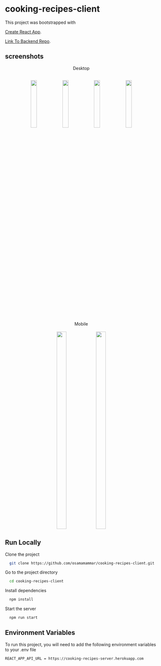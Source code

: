 # cooking-recipes-client

This project was bootstrapped with 

[Create React App](https://github.com/facebook/create-react-app).

[Link To Backend Repo](https://github.com/osamamammar/cooking-recipes-server).

## screenshots

<p align="center" id="#screens">
  Desktop
   <br></br>
  <img alt="" src="https://i.ibb.co/Xbt7G7V/screencapture-cooking-recipes-client-herokuapp-2022-05-03-22-38-46.png" alt="screencapture-cooking-recipes-client-herokuapp-2022-05-03-22-38-46" width="" height="">
</p>

<p align="center">
  <img alt="" src="https://i.ibb.co/nzwW46h/screencapture-cooking-recipes-client-herokuapp-2022-05-03-22-40-34.png" width="20%" height="">
  <img alt="" src="https://i.ibb.co/82VT6ZD/screencapture-cooking-recipes-client-herokuapp-recipe-627190bcbb1455dea6f3479b-2022-05-03-22-39-30.png" width="20%" height="">
  <img alt="" src="https://i.ibb.co/p0vfHM9/screencapture-cooking-recipes-client-herokuapp-add-new-recipe-2022-05-03-22-14-03.png" width="20%" height="">
  <img alt="" src="https://i.ibb.co/grkTZGQ/screencapture-cooking-recipes-client-herokuapp-2022-05-03-22-13-41.png" width="20%" height="">
 </p>
 
 <p align="center">
 Mobile
   <br></br>
  <img alt="" src="https://i.ibb.co/gRVmHtK/screencapture-cooking-recipes-client-herokuapp-recipe-6271913dbb1455dea6f3479e-2022-05-03-22-42-19.png" width="25%" height="650">
  <img alt="" src="https://i.ibb.co/bdJhFMf/screencapture-cooking-recipes-client-herokuapp-2022-05-03-22-40-49.png" width="25%" height="650">
  </p>
  
  ## Run Locally

Clone the project

```bash
  git clone https://github.com/osamamammar/cooking-recipes-client.git
```

Go to the project directory

```bash
  cd cooking-recipes-client
```

Install dependencies

```bash
  npm install
```

Start the server

```bash
  npm run start
```

## Environment Variables

To run this project, you will need to add the following environment variables to your .env file

`REACT_APP_API_URL = https://cooking-recipes-server.herokuapp.com`
